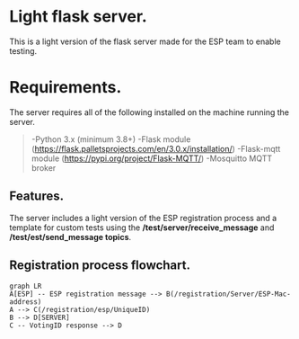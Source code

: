 # Light flask server.

This is a light version of the flask server made for the ESP team to enable testing.

# Requirements.

The server requires all of the following installed on the machine running the server.
>-Python 3.x (minimum 3.8+)
>-Flask module  (https://flask.palletsprojects.com/en/3.0.x/installation/)
>-Flask-mqtt module  (https://pypi.org/project/Flask-MQTT/)
>-Mosquitto MQTT broker

## Features.

The server includes a light version of the ESP registration process and a template for custom tests using the **/test/server/receive_message** and **/test/est/send_message topics**.

## Registration process flowchart.
```mermaid
graph LR
A[ESP] -- ESP registration message --> B(/registration/Server/ESP-Mac-address)
A --> C(/registration/esp/UniqueID)
B --> D[SERVER]
C -- VotingID response --> D
```
